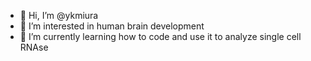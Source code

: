 - 👋 Hi, I’m @ykmiura
- 👀 I’m interested in human brain development
- 🌱 I’m currently learning how to code and use it to analyze single cell RNAse

<!---
ykmiura/ykmiura is a ✨ special ✨ repository because its `README.md` (this file) appears on your GitHub profile.
You can click the Preview link to take a look at your changes.
--->
